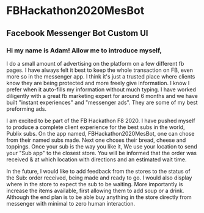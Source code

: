 # FBHackathon2020MesBot

<h2>Facebook Messenger Bot Custom UI</h2>

<h3>Hi my name is Adam! Allow me to introduce myself,</h3>

I do a small amount of advertising on the platform on a few different fb pages. I have always felt it best to keep the whole transaction on FB, even more so in the messenger app. I think it's just a trusted place where clients know they are being protected and more freely give information. I know I prefer when it auto-fills my information without much typing. I have worked diligently with a great fb marketing expert for around 6 months and we have built "instant experiences" and "messenger ads". They are some of my best preforming ads. 

I am excited to be part of the FB Hackathon F8 2020. I have pushed myself to produce a complete client experience for the best subs in the world, Publix subs. On the app named, FBHackathon2020MesBot, one can chose from their named subs made. Next one choses their bread, cheese and toppings. Once your sub is the way you like it, We use your location to send your "Sub app" to the closest store. You will be informed that the order was received & at which location with directions and an estimated wait time.

In the future, I would like to add feedback from the stores to the status of the Sub: order received, being made and ready to go. I would also display where in the store to expect the sub to be waiting. More importantly is increase the items available, first allowing them to add soup or a drink. Although the end plan is to be able buy anything in the store directly from messenger with minimal to zero human interaction.
